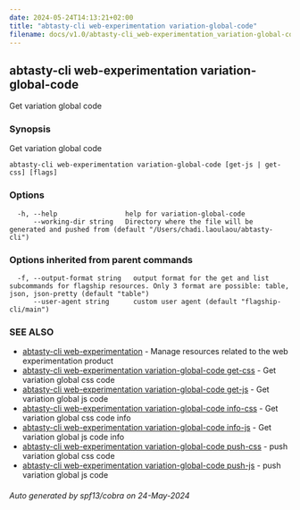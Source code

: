 ```yaml
---
date: 2024-05-24T14:13:21+02:00
title: "abtasty-cli web-experimentation variation-global-code"
filename: docs/v1.0/abtasty-cli_web-experimentation_variation-global-code.md
---
```

## abtasty-cli web-experimentation variation-global-code

Get variation global code

### Synopsis

Get variation global code

```
abtasty-cli web-experimentation variation-global-code [get-js | get-css] [flags]
```

### Options

```
  -h, --help                 help for variation-global-code
      --working-dir string   Directory where the file will be generated and pushed from (default "/Users/chadi.laoulaou/abtasty-cli")
```

### Options inherited from parent commands

```
  -f, --output-format string   output format for the get and list subcommands for flagship resources. Only 3 format are possible: table, json, json-pretty (default "table")
      --user-agent string      custom user agent (default "flagship-cli/main")
```

### SEE ALSO

* [abtasty-cli web-experimentation](/docs/v1.0/abtasty-cli_web-experimentation.md)	 - Manage resources related to the web experimentation product
* [abtasty-cli web-experimentation variation-global-code get-css](/docs/v1.0/abtasty-cli_web-experimentation_variation-global-code_get-css.md)	 - Get variation global css code
* [abtasty-cli web-experimentation variation-global-code get-js](/docs/v1.0/abtasty-cli_web-experimentation_variation-global-code_get-js.md)	 - Get variation global js code
* [abtasty-cli web-experimentation variation-global-code info-css](/docs/v1.0/abtasty-cli_web-experimentation_variation-global-code_info-css.md)	 - Get variation global css code info
* [abtasty-cli web-experimentation variation-global-code info-js](/docs/v1.0/abtasty-cli_web-experimentation_variation-global-code_info-js.md)	 - Get variation global js code info
* [abtasty-cli web-experimentation variation-global-code push-css](/docs/v1.0/abtasty-cli_web-experimentation_variation-global-code_push-css.md)	 - push variation global css code
* [abtasty-cli web-experimentation variation-global-code push-js](/docs/v1.0/abtasty-cli_web-experimentation_variation-global-code_push-js.md)	 - push variation global js code

###### Auto generated by spf13/cobra on 24-May-2024
